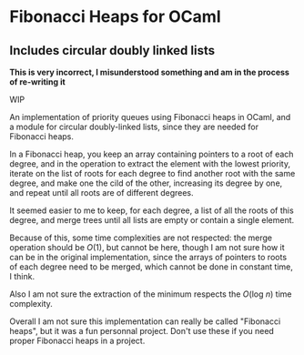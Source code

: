 # Fibonacci Heaps for OCaml
## Includes circular doubly linked lists

**This is very incorrect, I misunderstood something and am in the
process of re-writing it**

WIP

An implementation of priority queues using Fibonacci heaps in OCaml,
and a module for circular doubly-linked lists, since they are needed
for Fibonacci heaps.

In a Fibonacci heap, you keep an array containing pointers to a root
of each degree, and in the operation to extract the element with the
lowest priority, iterate on the list of roots for each degree to find
another root with the same degree, and make one the cild of the other,
increasing its degree by one, and repeat until all roots are of
different degrees.

It seemed easier to me to keep, for each degree, a list of all the
roots of this degree, and merge trees until all lists are empty or
contain a single element.

Because of this, some time complexities are not respected: the merge
operation should be *O*(1), but cannot be here, though I am not sure
how it can be in the original implementation, since the arrays of
pointers to roots of each degree need to be merged, which cannot be
done in constant time, I think.


Also I am not sure the extraction of the minimum respects the *O*(log
*n*) time complexity.

Overall I am not sure this implementation can really be called
"Fibonacci heaps", but it was a fun personnal project. Don't use these
if you need proper Fibonacci heaps in a project.
